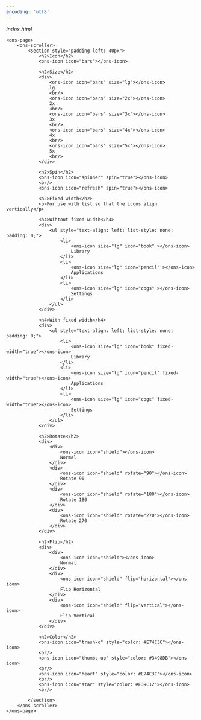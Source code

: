 ```yaml
---
encoding: 'utf8'
---
```


*index.html*

	<ons-page>
		<ons-scroller>
			<section style="padding-left: 40px">
				<h2>Icon</h2>
				<ons-icon icon="bars"></ons-icon>

				<h2>Size</h2>
				<div>
					<ons-icon icon="bars" size="lg"></ons-icon>
					lg
					<br/>
					<ons-icon icon="bars" size="2x"></ons-icon>
					2x
					<br/>
					<ons-icon icon="bars" size="3x"></ons-icon>
					3x
					<br/>
					<ons-icon icon="bars" size="4x"></ons-icon>
					4x
					<br/>
					<ons-icon icon="bars" size="5x"></ons-icon>
					5x
					<br/>
				</div>

				<h2>Spin</h2>
				<ons-icon icon="spinner" spin="true"></ons-icon>
				<br/>
				<ons-icon icon="refresh" spin="true"></ons-icon>

				<h2>Fixed width</h2>
				<p>For use with list so that the icons align vertically</p>
				
				<h4>Wihtout fixed width</h4>
				<div>
					<ul style="text-align: left; list-style: none; padding: 0;">
						<li>
							<ons-icon size="lg" icon="book" ></ons-icon>
							Library
						</li>
						<li>
							<ons-icon size="lg" icon="pencil" ></ons-icon>
							Applications
						</li>
						<li>
							<ons-icon size="lg" icon="cogs" ></ons-icon>
							Settings
						</li>
					</ul>
				</div>

				<h4>With fixed width</h4>
				<div>
					<ul style="text-align: left; list-style: none; padding: 0;">
						<li>
							<ons-icon size="lg" icon="book" fixed-width="true"></ons-icon>
							Library
						</li>
						<li>
							<ons-icon size="lg" icon="pencil" fixed-width="true"></ons-icon>
							Applications
						</li>
						<li>
							<ons-icon size="lg" icon="cogs" fixed-width="true"></ons-icon>
							Settings
						</li>
					</ul>
				</div>

				<h2>Rotate</h2>
				<div>
					<div>
						<ons-icon icon="shield"></ons-icon>
						Normal
					</div>
					<div>
						<ons-icon icon="shield" rotate="90"></ons-icon>
						Rotate 90
					</div>
					<div>
						<ons-icon icon="shield" rotate="180"></ons-icon>
						Rotate 180
					</div>
					<div>
						<ons-icon icon="shield" rotate="270"></ons-icon>
						Rotate 270
					</div>
				</div>

				<h2>Flip</h2>
				<div>
					<div>
						<ons-icon icon="shield"></ons-icon>
						Normal
					</div>
					<div>
						<ons-icon icon="shield" flip="horizontal"></ons-icon>
						Flip Horizontal
					</div>
					<div>
						<ons-icon icon="shield" flip="vertical"></ons-icon>
						Flip Vertical
					</div>
				</div>

				<h2>Color</h2>
				<ons-icon icon="trash-o" style="color: #E74C3C"></ons-icon>
				<br/>
				<ons-icon icon="thumbs-up" style="color: #3498DB"></ons-icon>
				<br/>
				<ons-icon icon="heart" style="color: #E74C3C"></ons-icon>
				<br/>
				<ons-icon icon="star" style="color: #F39C12"></ons-icon>
				<br/>

			</section>
		</ons-scroller>
	</ons-page>
